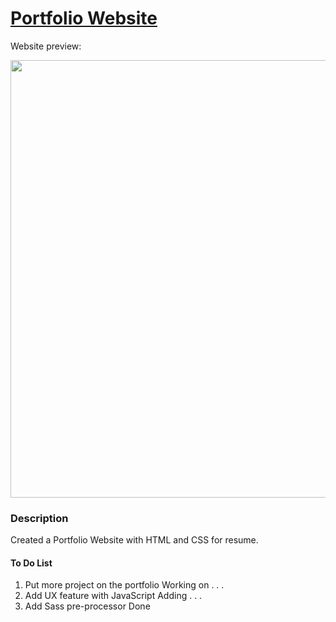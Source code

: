 # [Portfolio Website](https://stevesbong.github.io/)

Website preview:



<img src="https://github.com/Stevesbong/Stevesbong.github.io/blob/master/img/portfolioscreenshot.png" width="600" height="700">


### Description

Created a Portfolio Website with HTML and CSS for resume.






#### To Do List
1. Put more project on the portfolio    Working on . . . 
2. Add UX feature with JavaScript       Adding . . .
3. Add Sass pre-processor               Done
